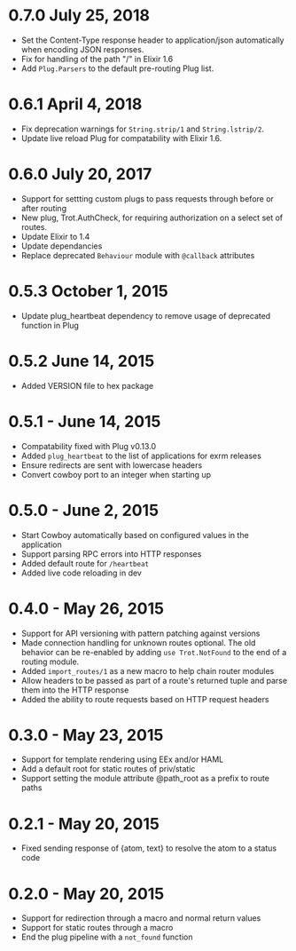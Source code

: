 # 0.7.0 July 25, 2018
- Set the Content-Type response header to application/json automatically when encoding JSON responses.
- Fix for handling of the path "/" in Elixir 1.6
- Add `Plug.Parsers` to the default pre-routing Plug list.

# 0.6.1 April 4, 2018
- Fix deprecation warnings for `String.strip/1` and `String.lstrip/2`.
- Update live reload Plug for compatability with Elixir 1.6.

# 0.6.0 July 20, 2017
- Support for settting custom plugs to pass requests through before or after routing
- New plug, Trot.AuthCheck, for requiring authorization on a select set of routes.
- Update Elixir to 1.4
- Update dependancies
- Replace deprecated `Behaviour` module with `@callback` attributes

# 0.5.3 October 1, 2015
- Update plug_heartbeat dependency to remove usage of deprecated function in Plug

# 0.5.2 June 14, 2015
- Added VERSION file to hex package

# 0.5.1 - June 14, 2015
- Compatability fixed with Plug v0.13.0
- Added `plug_heartbeat` to the list of applications for exrm releases
- Ensure redirects are sent with lowercase headers
- Convert cowboy port to an integer when starting up

# 0.5.0 - June 2, 2015
- Start Cowboy automatically based on configured values in the application
- Support parsing RPC errors into HTTP responses
- Added default route for `/heartbeat`
- Added live code reloading in dev

# 0.4.0 - May 26, 2015
- Support for API versioning with pattern patching against versions
- Made connection handling for unknown routes optional. The old behavior can be re-enabled by adding `use Trot.NotFound` to the end of a routing module.
- Added `import_routes/1` as a new macro to help chain router modules
- Allow headers to be passed as part of a route's returned tuple and parse them into the HTTP response
- Added the ability to route requests based on HTTP request headers

# 0.3.0 - May 23, 2015
- Support for template rendering using EEx and/or HAML
- Add a default root for static routes of priv/static
- Support setting the module attribute @path_root as a prefix to route paths

# 0.2.1 - May 20, 2015
- Fixed sending response of {atom, text} to resolve the atom to a status code

# 0.2.0 - May 20, 2015
- Support for redirection through a macro and normal return values
- Support for static routes through a macro
- End the plug pipeline with a `not_found` function
